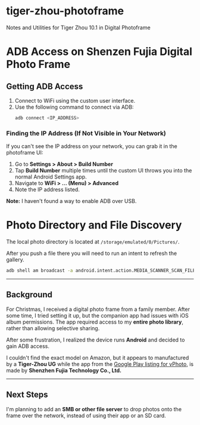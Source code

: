 # tiger-zhou-photoframe
Notes and Utilities for Tiger Zhou 10.1 in Digital Photoframe


# ADB Access on Shenzen Fujia Digital Photo Frame

## Getting ADB Access

1. Connect to WiFi using the custom user interface.  
2. Use the following command to connect via ADB:
   ```sh
   adb connect <IP_ADDRESS>
   ```
   
### Finding the IP Address (If Not Visible in Your Network)
If you can't see the IP address on your network, you can grab it in the photoframe UI:

1. Go to **Settings > About > Build Number**  
2. Tap **Build Number** multiple times until the custom UI throws you into the normal Android Settings app.
3. Navigate to **WiFi > … (Menu) > Advanced**  
4. Note the IP address listed.

**Note:** I haven't found a way to enable ADB over USB.


# Photo Directory and File Discovery

The local photo directory is located at `/storage/emulated/0/Pictures/`.

After you push a file there you will need to run an intent to refresh the gallery.

```sh
adb shell am broadcast -a android.intent.action.MEDIA_SCANNER_SCAN_FILE -d file:///storage/emulated/0/Pictures/
```

---

## Background

For Christmas, I received a digital photo frame from a family member. After some time, I tried setting it up, but the companion app had issues with iOS album permissions. The app required access to my **entire photo library**, rather than allowing selective sharing.  

After some frustration, I realized the device runs **Android** and decided to gain ADB access.

I couldn't find the exact model on Amazon, but it appears to manufactured by a **Tiger-Zhou UG** while the app from the [Google Play listing for vPhoto](https://play.google.com/store/apps/details?id=com.waophoto.smartphoto&hl=en_US&pli=1), is made by **Shenzhen Fujia Technology Co., Ltd.**

---

## Next Steps

I'm planning to add an **SMB or other file server** to drop photos onto the frame over the network, instead of using their app or an SD card.

